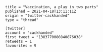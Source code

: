 ```
title = "Vaccination, a play in two parts"
published = 2021-04-18T13:11:11Z
origin = "twitter-cackhanded"
type = "thread"

[twitter]
account = "cackhanded"
first_tweet = "1383770080840876038"
retweets = 1
favourites = 9
```

<p class='image'><img src='https://mnf.m17s.net/twitter/1383770080840876038/EzQjhsFVUAAZvkw.jpg' alt=''></p>

<p class='image'><img src='https://mnf.m17s.net/twitter/1383770080840876038/EzQjiAoVoAcnBib.jpg' alt=''></p>

<p class='image'><img src='https://mnf.m17s.net/twitter/1383770080840876038/EzQjiDlVgAgJYao.jpg' alt=''></p>


